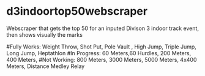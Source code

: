 # d3indoortop50webscraper
Webscraper that gets the top 50 for an inputed Divison 3 indoor track event, then shows visually the marks

#Fully Works: Weight Throw, Shot Put, Pole Vault , High Jump, Triple Jump, Long Jump, Heptathlon
#In Progress: 60 Meters,60 Hurdles, 200 Meters, 400 Meters, 
#Not Working: 800 Meters, 3000 Meters, 5000 Meters, 4x400 Meters, Distance Medley Relay
